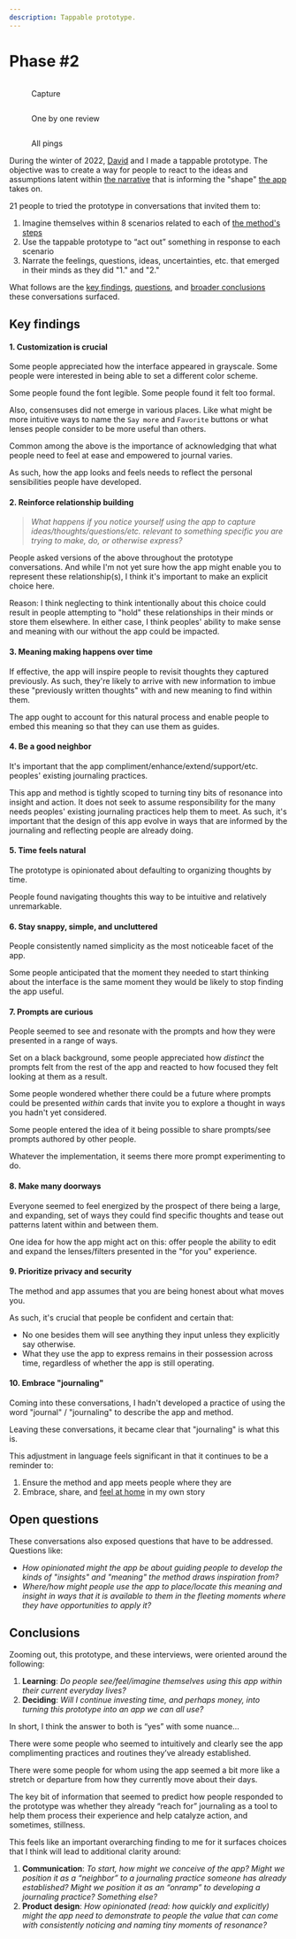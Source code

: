 ```yaml
---
description: Tappable prototype.
---
```


# Phase #2

<div>

<figure><img src="../.gitbook/assets/Capture" alt=""><figcaption><p>Capture</p></figcaption></figure>

 

<figure><img src="../.gitbook/assets/One by one" alt=""><figcaption><p>One by one review</p></figcaption></figure>

 

<figure><img src="../.gitbook/assets/All pings" alt=""><figcaption><p>All pings</p></figcaption></figure>

</div>

During the winter of 2022, [David](https://www.davidgoligorsky.com/index.html) and I made a tappable prototype. The objective was to create a way for people to react to the ideas and assumptions latent within [the narrative](../app.md) that is informing the "shape" [the app](../app.md) takes on.

21 people to tried the prototype in conversations that invited them to:

1. Imagine themselves within 8 scenarios related to each of [the method's steps](../method.md)
2. Use the tappable prototype to “act out” something in response to each scenario
3. Narrate the feelings, questions, ideas, uncertainties, etc. that emerged in their minds as they did "1." and "2."

What follows are the [key findings](phase-2.md#key-findings), [questions](phase-2.md#open-questions), and [broader conclusions](phase-2.md#conclusions) these conversations surfaced.

## Key findings

#### 1. Customization is crucial

Some people appreciated how the interface appeared in grayscale. Some people were interested in being able to set a different color scheme.

Some people found the font legible. Some people found it felt too formal.

Also, consensuses did not emerge in various places. Like what might be more intuitive ways to name the `Say more` and `Favorite` buttons or what lenses people consider to be more useful than others.

Common among the above is the importance of acknowledging that what people need to feel at ease and empowered to journal varies.&#x20;

As such, how the app looks and feels needs to reflect the personal sensibilities people have developed.

#### 2. Reinforce relationship building

> _What happens if you notice yourself using the app to capture ideas/thoughts/questions/etc. relevant to something specific you are trying to make, do, or otherwise express?_&#x20;

People asked versions of the above throughout the prototype conversations. And while I'm not yet sure how the app might enable you to represent these relationship(s), I think it's important to make an explicit choice here.&#x20;

Reason: I think neglecting to think intentionally about this choice could result in people attempting to "hold" these relationships in their minds or store them elsewhere. In either case, I think peoples' ability to make sense and meaning with our without the app could be impacted.

#### 3. Meaning making happens over time

If effective, the app will inspire people to revisit thoughts they captured previously. As such, they're likely to arrive with new information to imbue these "previously written thoughts" with and new meaning to find within them.&#x20;

The app ought to account for this natural process and enable people to embed this meaning so that they can use them as guides.

#### 4. Be a good neighbor

It's important that the app compliment/enhance/extend/support/etc. peoples' existing journaling practices.

This app and method is tightly scoped to turning tiny bits of resonance into insight and action. It does not seek to assume responsibility for the many needs peoples' existing journaling practices help them to meet. As such, it's important that the design of this app evolve in ways that are informed by the journaling and reflecting people are already doing.

#### 5. Time feels natural

The prototype is opinionated about defaulting to organizing thoughts by time.

People found navigating thoughts this way to be intuitive and relatively unremarkable.

#### 6. Stay snappy, simple, and uncluttered

People consistently named simplicity as the most noticeable facet of the app.

Some people anticipated that the moment they needed to start thinking about the interface is the same moment they would be likely to stop finding the app useful.

#### 7. Prompts are curious

People seemed to see and resonate with the prompts and how they were presented in a range of ways.

Set on a black background, some people appreciated how _distinct_ the prompts felt from the rest of the app and reacted to how focused they felt looking at them as a result.

Some people wondered whether there could be a future where prompts could be presented _within_ cards that invite you to explore a thought in ways you hadn't yet considered.

Some people entered the idea of it being possible to share prompts/see prompts authored by other people.

Whatever the implementation, it seems there more prompt experimenting to do.

#### 8. Make many doorways

Everyone seemed to feel energized by the prospect of there being a large, and expanding, set of ways they could find specific thoughts and tease out patterns latent within and between them.&#x20;

One idea for how the app might act on this: offer people the ability to edit and expand the lenses/filters presented in the "for you" experience.

#### 9. Prioritize privacy and security

The method and app assumes that you are being honest about what moves you.&#x20;

As such, it's crucial that people be confident and certain that:

* No one besides them will see anything they input unless they explicitly say otherwise.
* What they use the app to express remains in their possession across time, regardless of whether the app is still operating.&#x20;

#### 10. Embrace "journaling"

Coming into these conversations, I hadn't developed a practice of using the word "journal" / "journaling" to describe the app and method.

Leaving these conversations, it became clear that "journaling" is  what this is.

This adjustment in language feels significant in that it continues to be a reminder to:

1. Ensure the method and app meets people where they are
2. Embrace, share, and [feel at home](https://ping-practice.gitbook.io/pings/#3-january-2023) in my own story&#x20;

## Open questions

These conversations also exposed questions that have to be addressed. Questions like:

* _How opinionated might the app be about guiding people to develop the kinds of "insights" and "meaning" the method draws inspiration from?_
* _Where/how might people use the app to place/locate this meaning and insight in ways that it is available to them in the fleeting moments where they have opportunities to apply it?_

## Conclusions

Zooming out, this prototype, and these interviews, were oriented around the following:

1. **Learning**: _Do people see/feel/imagine themselves using this app within their current everyday lives?_
2. **Deciding**: _Will I continue investing time, and perhaps money, into turning this prototype into an app we can all use?_

In short, I think the answer to both is “yes” with some nuance…

There were some people who seemed to intuitively and clearly see the app complimenting practices and routines they’ve already established.&#x20;

There were some people for whom using the app seemed a bit more like a stretch or departure from how they currently move about their days. &#x20;

The key bit of information that seemed to predict how people responded to the prototype was whether  they already “reach for” journaling as a tool to help them process their experience and help catalyze action, and sometimes, stillness.

This feels like an important overarching finding to me for it surfaces choices that I think will lead to additional clarity around:

1. **Communication**: _To start, how might we conceive of the app? Might we position it as a “neighbor” to a journaling practice someone has already established? Might we position it as an “onramp” to developing a journaling practice? Something else?_
2. **Product design**: _How opinionated (read: how quickly and explicitly) might the app need to demonstrate to people the value that can come with consistently noticing and naming tiny moments of resonance?_



